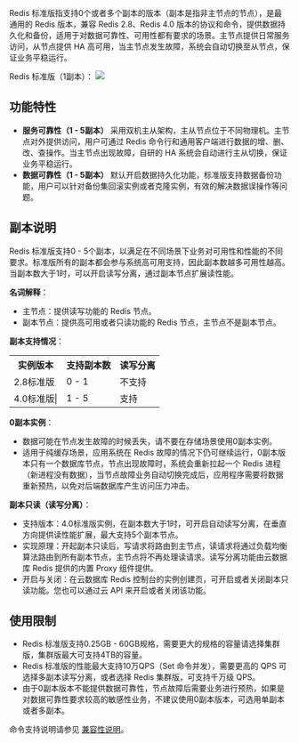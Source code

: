 Redis 标准版指支持0个或者多个副本的版本（副本是指非主节点的节点），是最通用的 Redis 版本，兼容 Redis 2.8、Redis 4.0 版本的协议和命令，提供数据持久化和备份，适用于对数据可靠性、可用性都有要求的场景。主节点提供日常服务访问，从节点提供 HA 高可用，当主节点发生故障，系统会自动切换至从节点，保证业务平稳运行。

Redis 标准版（1副本）：
![](https://main.qcloudimg.com/raw/37626b6980e25a1ddf4fd3efcf4bbd4a.png)

## 功能特性
- **服务可靠性（1 - 5副本）**
采用双机主从架构，主从节点位于不同物理机。主节点对外提供访问，用户可通过 Redis 命令行和通用客户端进行数据的增、删、改、查操作。当主节点出现故障，自研的 HA 系统会自动进行主从切换，保证业务平稳运行。 
- **数据可靠性（1 - 5副本）**
默认开启数据持久化功能，标准版支持数据备份功能，用户可以针对备份集回滚实例或者克隆实例，有效的解决数据误操作等问题。

## 副本说明
Redis 标准版支持0 - 5个副本，以满足在不同场景下业务对可用性和性能的不同要求。标准版所有的副本都会参与系统高可用支持，因此副本数越多可用性越高。当副本数大于1时，可以开启读写分离，通过副本节点扩展读性能。

**名词解释**：
- 主节点：提供读写功能的 Redis 节点。
- 副本节点：提供高可用或者只读功能的 Redis 节点，主节点不是副本节点。

**副本支持情况**：
<table>
     <tr>
         <th >实例版本</th>  
         <th >支持副本数</th>  
         <th >读写分离</th>  
     </tr>
  <tr>      
         <td >2.8标准版</td>   
      <td>0 - 1</td>   
      <td>不支持</td>   
     </tr> 
  <tr>
      <td>4.0标准版|</td>   
      <td>1 - 5</td>   
      <td>支持</td>
     </tr> 
</table>

**0副本实例**：
- 数据可能在节点发生故障的时候丢失，请不要在存储场景使用0副本实例。
- 适用于纯缓存场景，应用系统在 Redis 故障的情况下仍可继续运行，0副本版本只有一个数据库节点，节点出现故障时，系统会重新拉起一个 Redis 进程（新进程没有数据），当节点故障业务自动切换完成后，应用程序需要将数据重新预热，以免对后端数据库产生访问压力冲击。

**副本只读（读写分离）**：
- 支持版本：4.0标准版实例，在副本数大于1时，可开启自动读写分离，在垂直方向提供读性能扩展，最大支持5个副本节点。
- 实现原理：开起副本只读后，写请求将路由到主节点，读请求将通过负载均衡算法路由到所有副本节点，主节点将不再处理读请求。读写分离功能由云数据库 Redis 提供的内置 Proxy 组件提供。
- 开启与关闭：在云数据库 Redis 控制台的实例创建页，可开启或者关闭副本只读功能。您也可以通过云 API 来开启或者关闭该功能。

## 使用限制
- Redis 标准版支持0.25GB - 60GB规格，需要更大的规格的容量请选择集群版，集群版最大可支持4TB的容量。
- Redis 标准版的性能最大支持10万QPS（Set 命令并发），需要更高的 QPS 可选择多副本读写分离，或者选择 Redis 集群版，可支持千万级 QPS。
- 由于0副本版本不能提供数据可靠性，节点故障后需要业务进行预热，如果是对数据可靠性要求较高的敏感性业务，不建议使用0副本版本，可选用单副本或者多副本。

命令支持说明请参见 [兼容性说明](https://console.cloud.tencent.com/workorder/category)。
